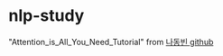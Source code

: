 # nlp-study

"Attention_is_All_You_Need_Tutorial" from [나동빈 github](https://github.com/ndb796/Deep-Learning-Paper-Review-and-Practice)

